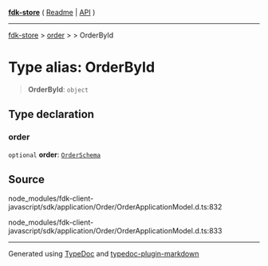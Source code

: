[**fdk-store**](../../../README.md) ( [Readme](../../../README.md) \| [API](../../../API.md) )

---

[fdk-store](../../../API.md) > [order](../../README.md) > [<internal>](../README.md) > OrderById

# Type alias: OrderById

> **OrderById**: `object`

## Type declaration

### order

`optional` **order**: [`OrderSchema`](type-alias.OrderSchema.md)

## Source

node_modules/fdk-client-javascript/sdk/application/Order/OrderApplicationModel.d.ts:832

node_modules/fdk-client-javascript/sdk/application/Order/OrderApplicationModel.d.ts:833

---

Generated using [TypeDoc](https://typedoc.org/) and [typedoc-plugin-markdown](https://www.npmjs.com/package/typedoc-plugin-markdown)
